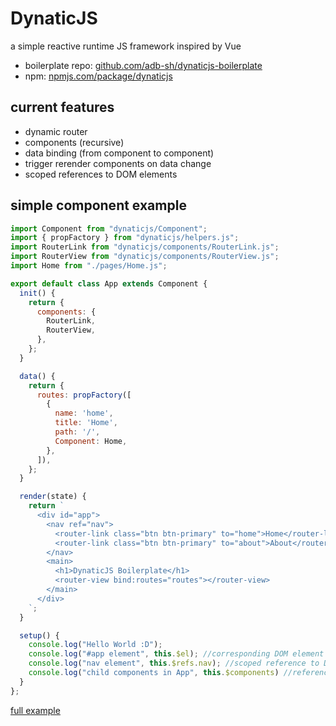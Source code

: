 # DynaticJS

a simple reactive runtime JS framework inspired by Vue

- boilerplate repo: [github.com/adb-sh/dynaticjs-boilerplate](https://github.com/adb-sh/dynaticjs-boilerplate)
- npm: [npmjs.com/package/dynaticjs](https://www.npmjs.com/package/dynaticjs)

## current features
- dynamic router
- components (recursive)
- data binding (from component to component)
- trigger rerender components on data change
- scoped references to DOM elements

## simple component example
```javascript
import Component from "dynaticjs/Component";
import { propFactory } from "dynaticjs/helpers.js";
import RouterLink from "dynaticjs/components/RouterLink.js";
import RouterView from "dynaticjs/components/RouterView.js";
import Home from "./pages/Home.js";

export default class App extends Component {
  init() {
    return {
      components: {
        RouterLink,
        RouterView,
      },
    };
  }

  data() {
    return {
      routes: propFactory([
        {
          name: 'home',
          title: 'Home',
          path: '/',
          Component: Home,
        },
      ]),
    };
  }

  render(state) {
    return `
      <div id="app">
        <nav ref="nav">
          <router-link class="btn btn-primary" to="home">Home</router-link>
          <router-link class="btn btn-primary" to="about">About</router-link>
        </nav>
        <main>
          <h1>DynaticJS Boilerplate</h1>
          <router-view bind:routes="routes"></router-view>  
        </main>
      </div>
    `;
  }

  setup() {
    console.log("Hello World :D");
    console.log("#app element", this.$el); //corresponding DOM element
    console.log("nav element", this.$refs.nav); //scoped reference to DOM element with the attribute `ref="nav"`
    console.log("child components in App", this.$components) //references to child components
  }
};
```
[full example](https://github.com/adb-sh/dynaticjs-boilerplate/blob/master/src/App.js)
